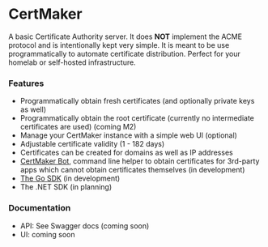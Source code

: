 # CertMaker

A basic Certificate Authority server. It does __NOT__ implement the ACME 
protocol and is intentionally kept very simple.
It is meant to be use programmatically to automate certificate distribution.
Perfect for your homelab or self-hosted infrastructure.

### Features

* Programmatically obtain fresh certificates (and optionally private keys as well)
* Programmatically obtain the root certificate (currently no intermediate certificates are used) (coming M2)
* Manage your CertMaker instance with a simple web UI (optional)
* Adjustable certificate validity (1 - 182 days)
* Certificates can be created for domains as well as IP addresses
* [CertMaker Bot](https://github.com/KaiserWerk/CertMaker-Bot), command line helper to obtain 
certificates for 3rd-party apps which cannot obtain certificates themselves (in development)
* [The Go SDK](https://github.com/KaiserWerk/CertMaker-Go-SDK) (in development)
* The .NET SDK (in planning)

### Documentation

- API: See Swagger docs (coming soon)
- UI: coming soon

